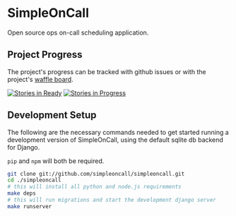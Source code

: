 SimpleOnCall
============

Open source ops on-call scheduling application.


## Project Progress

The project's progress can be tracked with github issues or with the project's
[waffle board](https://waffle.io/simpleoncall/simpleoncall).

[![Stories in Ready](https://badge.waffle.io/simpleoncall/simpleoncall.svg?label=ready&title=Ready)](http://waffle.io/simpleoncall/simpleoncall)
[![Stories in Progress](https://badge.waffle.io/simpleoncall/simpleoncall.svg?label=in%20progress&title=In%20Progress)](http://waffle.io/simpleoncall/simpleoncall)

## Development Setup

The following are the necessary commands needed to get started running a
development version of SimpleOnCall, using the default sqlite db backend for
Django.

`pip` and `npm` will both be required.

```bash
git clone git://github.com/simpleoncall/simpleoncall.git
cd ./simpleoncall
# this will install all python and node.js requirements
make deps
# this will run migrations and start the development django server
make runserver
```
